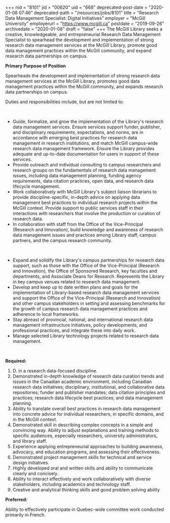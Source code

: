 +++
nid = "8101"
jid = "00620"
uid = "668"
deprecated-post-date = "2020-01-08 07:46"
deprecated-path = "/resources/jobs/8101"
title = "Research Data Management Specialist: Digital Initiatives"
employer = "McGill University"
employerurl = "https://www.mcgill.ca"
postdate = "2019-09-26"
archivedate = "2020-01-08"
draft = "false"
+++
The McGill Library seeks a creative, knowledgeable, and entrepreneurial
Research Data Management Specialist to spearhead the development and
implementation of strong research data management services at the McGill
Library, promote good data management practices within the McGill
community, and expand research data partnerships on campus.

**Primary Purpose of Position**

Spearheads the development and implementation of strong research data
management services at the McGill Library, promotes good data management
practices within the McGill community, and expands research data
partnerships on campus.

Duties and responsibilities include, but are not limited to:

 

-   Guide, formalize, and grow the implementation of the Library's
    research data management services. Ensure services support funder,
    publisher, and disciplinary requirements, expectations, and norms,
    are in accordance with emerging best practices for research data
    management in research institutions, and match McGill campus-wide
    research data management framework. Ensure the Library provides
    adequate and up-to-date documentation for users in support of these
    services.
-   Provide outreach and individual consulting to campus researchers and
    research groups on the fundamentals of research data management
    issues, including data management planning, funding agency
    requirements, data citation practices, open data, and research data
    lifecycle management.
-   Work collaboratively with McGill Library's subject liaison
    librarians to provide discipline-specific, in-depth advice on
    applying data management best practices to individual research
    projects within the McGill context. Provide support to public
    services staff in their interactions with researchers that involve
    the production or curation of research data.
-   In collaboration with staff from the Office of the Vice-Principal
    (Research and Innovation), build knowledge and awareness of research
    data management issues and practices among Library staff, campus
    partners, and the campus research community.

 

-   Expand and solidify the Library's campus partnerships for research
    data support, such as those with the Office of the Vice-Principal
    (Research and Innovation), the Office of Sponsored Research, key
    faculties and departments, and Associate Deans for Research.
    Represents the Library in key campus venues related to research data
    management.
-   Develop and keep up to date written plans and goals for the
    implementation of Library-based research data management services
    and support the Office of the Vice-Principal (Research and
    Innovation) and other campus stakeholders in setting and assessing
    benchmarks for the growth of campus research data management
    practices and adherence to local frameworks.
-   Stay abreast of provincial, national, and international research
    data management infrastructure initiatives, policy developments, and
    professional practices, and integrate these into daily work.
-   Manage selected Library technology projects related to research data
    management.

 
  
**Required:**

1.  D. in a research data-focused discipline.
2.  Demonstrated in-depth knowledge of research data curation trends and
    issues in the Canadian academic environment, including Canadian
    research data initiatives; disciplinary, institutional, and
    collaborative data repositories; funder and publisher mandates; data
    citation principles and practices; research data lifecycle best
    practices; and data management planning.
3.  Ability to translate overall best practices in research data
    management into concrete advice for individual researchers, in
    specific domains, and in the McGill context.
4.  Demonstrated skill in describing complex concepts in a simple and
    convincing way. Ability to adjust explanations and training methods
    to specific audiences, especially researchers, university
    administrators, and library staff.
5.  Experience applying entrepreneurial approaches to building
    awareness, advocacy, and education programs, and assessing their
    effectiveness.
6.  Demonstrated project management skills for technical and service
    design initiatives.
7.  Highly developed oral and written skills and ability to communicate
    clearly and concisely.
8.  Ability to interact effectively and work collaboratively with
    diverse stakeholders, including academics and technology staff.
9.  Creative and analytical thinking skills and good problem solving
    ability

**Preferred:**

Ability to effectively participate in Quebec-wide committee work
conducted primarily in French.
